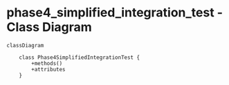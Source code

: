 # phase4_simplified_integration_test - Class Diagram

```mermaid
classDiagram

    class Phase4SimplifiedIntegrationTest {
        +methods()
        +attributes
    }

```
